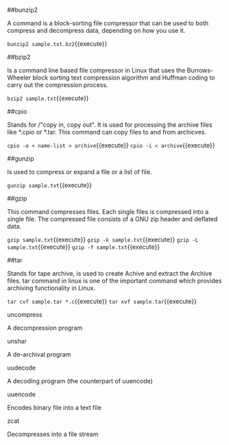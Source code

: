 ##bunzip2

A command is a block-sorting file compressor that can be used to both compress and decompress data, depending on how you use it.

`bunzip2 sample.txt.bz2`{{execute}}


##bzip2

Is a command line based file compressor in Linux that uses the Burrows-Wheeler block sorting text compression algorithm and Huffman coding to carry out the compression process.

`bzip2 sample.txt`{{execute}}


##cpio

Stands for /"copy in, copy out". It is used for processing the archive files like *.cpio or *.tar. This command can copy files to and from archicves.

`cpio -o < name-list > archive`{{execute}}
`cpio -i < archive`{{execute}}


##gunzip

Is used to compress or expand a file or a list of file.

`gunzip sample.txt`{{execute}}


##gzip

This command compresses files. Each single files is compressed into a single file. The compressed file consists of a GNU zip header and deflated data.

`gzip sample.txt`{{execute}}
`gzip -k sample.txt`{{execute}}
`gzip -L sample.txt`{{execute}}
`gzip -f sample.txt`{{execute}}


##tar

Stands for tape archive, is used to create Achive and extract the Archive files. tar command in linux is one of the important command which provides archiving functionality in Linux.

`tar cvf sample.tar *.c`{{execute}}
`tar xvf sample.tar`{{execute}}


uncompress

A decompression program

unshar

A de-archival program

uudecode

A decoding program (the counterpart of uuencode)

uuencode

Encodes binary file into a text file

zcat

Decompresses into a file stream

